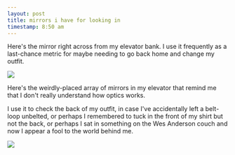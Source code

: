 ```yaml
---
layout: post
title: mirrors i have for looking in
timestamp: 8:50 am
---
```


Here's the mirror right across from my elevator bank. I use it frequently as a last-chance metric for maybe needing to go back home and change my outfit.

![](https://lh3.googleusercontent.com/5K71-v7SDTiG_3LevADSVyNl2IOuwUX3T5q_Nj82i-Wqqhn4E13LhGEWWR6OMYg_fHxVp1R9BIyo9zmG_pAMlpZlTmlNEDlFW15Wfv5J-s-aR2qPowdqIRqUxbksSF2nfQZvQNHgTnuKF9o8dBv5W_zTjcUC0Po_-q7a30N9neq7AzREYcJfRrZ5B-s5lkTLZQve1hjBDv-YEPPPjqGSI7xJynhMChl1-yemjPkgY2VG1gd-c1iQ0XAr1ZePyliz14AUpU2vf9KBbGQy6m_pbIi0IrKqtEf_s0TgDi0cOVqjSS-NzAA2VXeS4bAI4bZ8j8_QqEJe7f8WaHOxsh2_jDK2adYqdSm5VCtIEYoqA8EO-THxkjEN0KtVierGd09ARPMrKJz-H-w9js5-a7qT3GXzrl4qBlcrClE62pJ30W0dG17CEC6QH8nu9f3k8tQYwLpOA0Kf0jTTIZj35PUF14GdWbjuODjE5jFlUa-ItkYmcKRT7ZBhWXltgBk0fkT5HQy2pqECf55s4Tl_BV7lVJ9nw0ie0ZJgJerqCRBLDnPxQJkcMY-CRbd9ZyMakN_1u_KZOloX-bU2j2jErdAjZ3gilO25IaqY7sMKUT3Z-XPcLabfSQ=w603-h803-no)

Here's the weirdly-placed array of mirrors in my elevator that remind me that I don't really understand how optics works.

I use it to check the back of my outfit, in case I've accidentally left a belt-loop unbelted, or perhaps I remembered to tuck in the front of my shirt but not the back, or perhaps I sat in something on the Wes Anderson couch and now I appear a fool to the world behind me.

![](https://lh3.googleusercontent.com/t4D-G5mYf4xhHTHU-2UYoYxkxXYL7JJ-EB6tuMytskmLMdKQwWAxKv-N_Eoz5yUB9kAtgXBWVnZtaBzh4g75SSoGdTV2Cy4QDdiUHgxlwwKbpulqRCJq-7wX6CQRNFiDmy22Kn5nF9DMQAV6Efcu6iG7iLchKLKCVVzQpYQAcf4kZRKwMWb9VETxfy5UOzX947BRnFMfgSv2SfdF80ZmN7WAy7esIfD1boCYN1j5pj3ega5Mbg_dBIbYb9WIV_dvQjHFkIR2NQEHFwL53-G0n1WJnXo0ZrV-nAUxIotTGlPVMqEG6KJ3j0ID0oxasEeIejMVX6zY8TcKhHl4hhNE9EjA0tiYmeKkJU5iYGCZebegAM2_C1jqDJcMREHxSIr3uX-Z1VN9OIT_B85eRY6tscfLJqHWe1VQ0-SKKCDcrc8-bXRHitWTc2KQAQ8bTnsk8UBKr3bRDLwiEIjwKTy4kxuq2suCa7ymWfZ3tmQIbyqHtODUanwqMJEMGz8gCkhTO8yH3MP3h7n0LkA2w1xWRiaERBSbInmFzRqA5Ow8w0j-f-Z5wvmMzgUKtI8bdOdO65YZCqewj2ESm95WmlKq0EvAEOFaDsYpRLoFRYlaA7lJKxQ0Ew=w603-h803-no)
